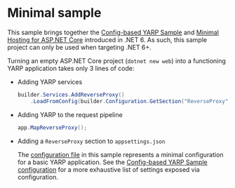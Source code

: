 # Minimal sample

This sample brings together the [Config-based YARP Sample] and [Minimal Hosting for ASP.NET Core] introduced in .NET 6.
As such, this sample project can only be used when targeting .NET 6+.

Turning an empty ASP.NET Core project (`dotnet new web`) into a functioning YARP application takes only 3 lines of code:
- Adding YARP services

  ```c#
  builder.Services.AddReverseProxy()
      .LoadFromConfig(builder.Configuration.GetSection("ReverseProxy"));
  ```
- Adding YARP to the request pipeline

  ```c#
  app.MapReverseProxy();
  ```
- Adding a `ReverseProxy` section to `appsettings.json`

  The [configuration file](appsettings.json) in this sample represents a minimal configuration for a basic YARP application.
  See the [Config-based YARP Sample configuration] for a more exhaustive list of settings exposed via configuration.

[Config-based YARP Sample]: ../ReverseProxy.Config.Sample
[Config-based YARP Sample configuration]: ../ReverseProxy.Config.Sample/appsettings.json
[Minimal Hosting for ASP.NET Core]: https://devblogs.microsoft.com/aspnet/asp-net-core-updates-in-net-6-preview-4/#introducing-minimal-apis
